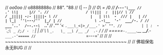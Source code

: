 //                       _oo0oo_
//                      o8888888o
//                      88". "88
//                      (| -_- |)
//                      0\  =  /0
//                    ___/`---'\___
//                 .' \\|     |// '.
//                 / \\|||  :  |||// \
//                / _||||| -:- |||||- \
//               |   | \\\  -  /// |   |
//               | \_|  ''\---/''  |_/ |
//               \ .-\__  '-'  ___/-. /
//             ___'..'  /--.--\  `..'___
//         ."" '<  `.___\_<|>_/___.' >' "".
//         | | :  `- \`.;`\ _ /`;.`/ - ` : | |
//         \  \ `_.   \_ __\ /__ _/  .-` /  /
//     =====`-.____`.___ \_____/___.-`___.-'=====
//                       `=---='
//
//
//     ~~~~~~~~~~~~~~~~~~~~~~~~~~~~~~~~~~~~~~~~~~~
//
//               佛祖保佑         永无BUG
//
//